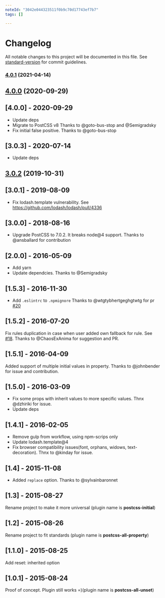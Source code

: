 ```yaml
---
noteId: "3042e044323511f0b9c70d17743ef7b7"
tags: []

---
```


# Changelog

All notable changes to this project will be documented in this file. See [standard-version](https://github.com/conventional-changelog/standard-version) for commit guidelines.

### [4.0.1](https://github.com/maximkoretskiy/postcss-initial/compare/v4.0.0...v4.0.1) (2021-04-14)

## [4.0.0](https://github.com/maximkoretskiy/postcss-initial/compare/v3.0.2...v4.0.0) (2020-09-29)

## [4.0.0] - 2020-09-29

- Update deps
- Migrate to PostCSS v8 Thanks to @goto-bus-stop and @Semigradsky
- Fix initial false positive. Thanks to @goto-bus-stop

## [3.0.3] - 2020-07-14

- Update deps

## [3.0.2](https://github.com/maximkoretskiy/postcss-initial/compare/v3.0.1...v3.0.2) (2019-10-31)

## [3.0.1] - 2019-08-09

- Fix lodash.template vulnerability. See https://github.com/lodash/lodash/pull/4336

## [3.0.0] - 2018-08-16

- Upgrade PostCSS to 7.0.2. It breaks node@4 support. Thanks to @ansballard for contribution

## [2.0.0] - 2016-05-09

- Add yarn
- Update dependcies. Thanks to @Semigradsky

## [1.5.3] - 2016-11-30

- Add `.eslintrc` to `.npmignore` Thanks to @wtgtybhertgeghgtwtg for pr [#20](https://github.com/maximkoretskiy/postcss-initial/pull/20)

## [1.5.2] - 2016-07-20

Fix rules duplication in case when user added own fallback for rule.
See [#18](https://github.com/maximkoretskiy/postcss-initial/issues/18).
Thanks to @ChaosExAnima for suggestion and PR.

## [1.5.1] - 2016-04-09

Added support of multiple initial values in property. Thanks to @johnbender for issue and contribution.

## [1.5.0] - 2016-03-09

- Fix some props with inherit values to more specific values. Thnx @dzhiriki for issue.
- Update deps

## [1.4.1] - 2016-02-05

- Remove gulp from workflow, using npm-scrips only
- Update lodash.template@4
- Fix browser compatibility issues(font, orphans, widows, text-decoration). Thnx to @kinday for issue.

## [1.4] - 2015-11-08

- Added `replace` option. Thanks to @sylvainbaronnet

## [1.3] - 2015-08-27

Rename project to make it more universal (plugin name is **postcss-initial**)

## [1.2] - 2015-08-26

Rename project to fit standards (plugin name is **postcss-all-property**)

## [1.1.0] - 2015-08-25

Add reset: inherited option

## [1.0.1] - 2015-08-24

Proof of concept. Plugin still works =)(plugin name is **postcss-all-unset**)
